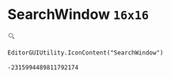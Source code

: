 # SearchWindow `16x16`
<img src="/img/SearchWindow.png" width=16 height=16>

``` CSharp
EditorGUIUtility.IconContent("SearchWindow")
```
```
-2315994489811792174
```
